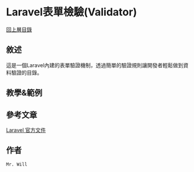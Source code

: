 # Laravel表單檢驗(Validator)

[回上層目錄](../README.md)

## 敘述
這是一個Laravel內建的表單驗證機制，透過簡單的驗證規則讓開發者輕鬆做到資料驗證的目錄。

## 教學&範例

## 參考文章
[Laravel 官方文件](https://laravel.com/docs/8.x/validation)

## 作者
`Mr. Will`
